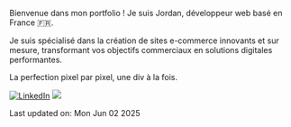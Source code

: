 
Bienvenue dans mon portfolio ! Je suis Jordan, développeur web basé en France 🇫🇷. 

Je suis spécialisé dans la création de sites e-commerce innovants et sur mesure, transformant vos objectifs commerciaux en solutions digitales performantes.


<!--START SENTENCE-->
La perfection pixel par pixel, une div à la fois.
<!--END SENTENCE-->

[![LinkedIn](https://img.shields.io/badge/LinkedIn-%230077B5.svg?logo=linkedin&logoColor=white)](https://www.linkedin.com/in/jordan-bastin-bb278713a/) 
[![ ](https://img.shields.io/badge/-black.svg?logo=X&logoColor=white)]([https://x.com/jordanbsn](https://x.com/JordBSN))

<!--START DATE-->
Last updated on: Mon Jun 02 2025
<!--END DATE-->


